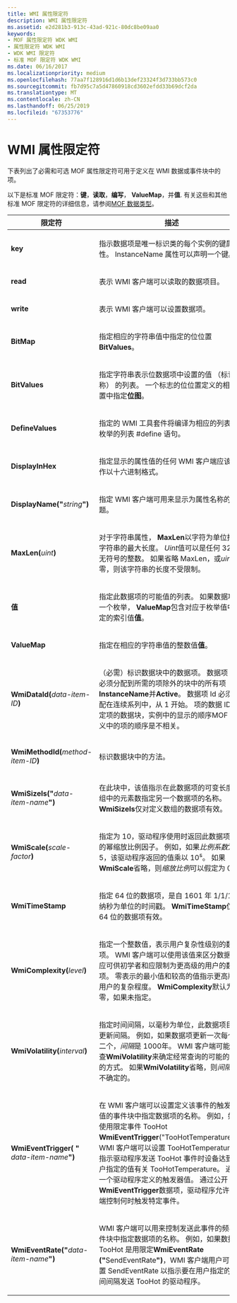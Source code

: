 ```yaml
---
title: WMI 属性限定符
description: WMI 属性限定符
ms.assetid: e2d281b3-913c-43ad-921c-80dc8be09aa0
keywords:
- MOF 属性限定符 WDK WMI
- 属性限定符 WDK WMI
- WDK WMI 限定符
- 标准 MOF 限定符 WDK WMI
ms.date: 06/16/2017
ms.localizationpriority: medium
ms.openlocfilehash: 77aa7f128916d1d6b13def23324f3d733bb573c0
ms.sourcegitcommit: fb7d95c7a5d47860918cd3602efdd33b69dcf2da
ms.translationtype: MT
ms.contentlocale: zh-CN
ms.lasthandoff: 06/25/2019
ms.locfileid: "67353776"
---
```

# <a name="wmi-property-qualifiers"></a>WMI 属性限定符





下表列出了必需和可选 MOF 属性限定符可用于定义在 WMI 数据或事件块中的项。

以下是标准 MOF 限定符：**键**，**读取**，**编写**， **ValueMap**，并**值**. 有关这些和其他标准 MOF 限定符的详细信息，请参阅[MOF 数据类型](https://docs.microsoft.com/windows/desktop/WmiSdk/mof-data-types)。

<table>
<colgroup>
<col width="50%" />
<col width="50%" />
</colgroup>
<thead>
<tr class="header">
<th>限定符</th>
<th>描述</th>
</tr>
</thead>
<tbody>
<tr class="odd">
<td><p><strong>key</strong></p></td>
<td><p>指示数据项是唯一标识类的每个实例的键属性。 InstanceName 属性可以声明一个键。</p></td>
</tr>
<tr class="even">
<td><p><strong>read</strong></p></td>
<td><p>表示 WMI 客户端可以读取的数据项目。</p></td>
</tr>
<tr class="odd">
<td><p><strong>write</strong></p></td>
<td><p>表示 WMI 客户端可以设置数据项。</p></td>
</tr>
<tr class="even">
<td><p><strong>BitMap</strong></p></td>
<td><p>指定相应的字符串值中指定的位位置<strong>BitValues</strong>。</p></td>
</tr>
<tr class="odd">
<td><p><strong>BitValues</strong></p></td>
<td><p>指定字符串表示位数据项中设置的值 （标记名称） 的列表。 一个标志的位位置定义的相应位置中指定<strong>位图</strong>。</p></td>
</tr>
<tr class="even">
<td><p><strong>DefineValues</strong></p></td>
<td><p>指定的 WMI 工具套件将编译为相应的列表的枚举的列表 #define 语句。</p></td>
</tr>
<tr class="odd">
<td><p><strong>DisplayInHex</strong></p></td>
<td><p>指定显示的属性值的任何 WMI 客户端应该操作以十六进制格式。</p></td>
</tr>
<tr class="even">
<td><p><strong>DisplayName("</strong><em>string</em><strong>")</strong></p></td>
<td><p>指定 WMI 客户端可用来显示为属性名称的标题。</p></td>
</tr>
<tr class="odd">
<td><p><strong>MaxLen(</strong><em>uint</em><strong>)</strong></p></td>
<td><p>对于字符串属性， <strong>MaxLen</strong>以字符为单位指定字符串的最大长度。 <em>Uint</em>值可以是任何 32 位无符号的整数。 如果省略 MaxLen，或<em>uint</em>为零，则该字符串的长度不受限制。</p></td>
</tr>
<tr class="even">
<td><p><strong>值</strong></p></td>
<td><p>指定此数据项的可能值的列表。 如果数据项是一个枚举， <strong>ValueMap</strong>包含对应于枚举值中指定的索引值<strong>值</strong>。</p></td>
</tr>
<tr class="odd">
<td><p><strong>ValueMap</strong></p></td>
<td><p>指定在相应的字符串值的整数值<strong>值</strong>。</p></td>
</tr>
<tr class="even">
<td><p><strong>WmiDataId(</strong><em>data-item-ID</em><strong>)</strong></p></td>
<td><p>（必需）标识数据块中的数据项。 数据项 Id 必须分配到所需的项除外的块中的所有项<strong>InstanceName</strong>并<strong>Active</strong>。 数据项 Id 必须分配在连续系列中，从 1 开始。 项的数据 ID 确定项的数据块，实例中的显示的顺序MOF 类定义中的项的顺序是不相关。</p></td>
</tr>
<tr class="odd">
<td><p><strong>WmiMethodId(</strong><em>method-item-ID</em><strong>)</strong></p></td>
<td><p>标识数据块中的方法。</p></td>
</tr>
<tr class="even">
<td><p><strong>WmiSizeIs("</strong><em>data-item-name</em><strong>")</strong></p></td>
<td><p>在此块中，该值指示在此数据项的可变长度数组中的元素数指定另一个数据项的名称。 <strong>WmiSizeIs</strong>仅对定义数组的数据项有效。</p></td>
</tr>
<tr class="odd">
<td><p><strong>WmiScale(</strong><em>scale-factor</em><strong>)</strong></p></td>
<td><p>指定为 10，驱动程序使用时返回此数据项的值的幂缩放比例因子。 例如，如果<em>比例系数</em>为 5，该驱动程序返回的值乘以 10⁵。 如果<strong>WmiScale</strong>省略，则<em>缩放比例</em>可以假定为 0。</p></td>
</tr>
<tr class="even">
<td><p><strong>WmiTimeStamp</strong></p></td>
<td><p>指定 64 位的数据项，是自 1601 年 1/1/100 纳秒为单位的时间戳。 <strong>WmiTimeStamp</strong>仅对 64 位的数据项有效。</p></td>
</tr>
<tr class="odd">
<td><p><strong>WmiComplexity(</strong><em>level</em><strong>)</strong></p></td>
<td><p>指定一个整数值，表示用户复杂性级别的数据项。 WMI 客户端可以使用该值来区分数据项应可供初学者和应限制为更高级的用户的数据项。 零表示的最小值和较高的值指示更高版本用户的复杂程度。 <strong>WmiComplexity</strong>默认为零，如果未指定。</p></td>
</tr>
<tr class="even">
<td><p><strong>WmiVolatility(</strong><em>interval</em><strong>)</strong></p></td>
<td><p>指定时间间隔，以毫秒为单位，此数据项目的更新间隔。 例如，如果数据项更新一次每个第二个，<em>间隔</em>是 1000年。 WMI 客户端可能会检查<strong>WmiVolatility</strong>来确定经常查询的可能的新值的方式。 如果<strong>WmiVolatility</strong>省略，则<em>间隔</em>是不确定的。</p></td>
</tr>
<tr class="odd">
<td><p><strong>WmiEventTrigger(</strong> <strong>"</strong> <em>data-item-name</em><strong>")</strong></p></td>
<td><p>在 WMI 客户端可以设置定义该事件的触发器值的事件块中指定数据项的名称。 例如，如果使用限定事件 TooHot <strong>WmiEventTrigger</strong>("TooHotTemperature")，WMI 客户端可以设置 TooHotTemperature 以指示驱动程序发送 TooHot 事件时设备达到用户指定的值有关 TooHotTemperature。 通常一个驱动程序定义的触发器值。 通过公开<strong>WmiEventTrigger</strong>数据项，驱动程序允许客户端控制何时触发特定事件。</p></td>
</tr>
<tr class="even">
<td><p><strong>WmiEventRate("</strong><em>data-item-name</em><strong>")</strong></p></td>
<td><p>WMI 客户端可以用来控制发送此事件的频率事件块中指定数据项的名称。 例如，如果数据项 TooHot 是用限定<strong>WmiEventRate ("</strong>SendEventRate<strong>")</strong>，WMI 客户端用户可以设置 SendEventRate 以指示要在用户指定的时间间隔发送 TooHot 的驱动程序。</p></td>
</tr>
</tbody>
</table>

 

 

 




